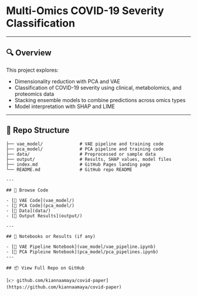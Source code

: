 # Multi-Omics COVID-19 Severity Classification

---

## 🔍 Overview

This project explores:
- Dimensionality reduction with PCA and VAE
- Classification of COVID-19 severity using clinical, metabolomics, and proteomics data
- Stacking ensemble models to combine predictions across omics types
- Model interpretation with SHAP and LIME

---

## 📁 Repo Structure

```text
├── vae_model/              # VAE pipeline and training code  
├── pca_model/              # PCA pipeline and training code  
├── data/                   # Preprocessed or sample data  
├── output/                 # Results, SHAP values, model files  
├── index.md                # GitHub Pages landing page  
└── README.md               # GitHub repo README  

---

## 🔗 Browse Code

- [📁 VAE Code](vae_model/)
- [📁 PCA Code](pca_model/)
- [📁 Data](data/)
- [📁 Output Results](output/)

---

## 📄 Notebooks or Results (if any)

- [📝 VAE Pipeline Notebook](vae_model/vae_pipeline.ipynb)
- [📝 PCA Pipleine Notebook](pca_model/pca_pipelines.ipynb)
---

## 📦 View Full Repo on GitHub

[👉 github.com/kiannaamaya/covid-paper](https://github.com/kiannaamaya/covid-paper)